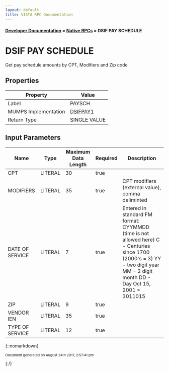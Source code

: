 ```yaml
---
layout: default
title: VISTA RPC Documentation
---
```


#### [Developer Documentation](../index) &#187; [Native RPCs](TableOfContents) &#187; DSIF PAY SCHEDULE<br/>
# DSIF PAY SCHEDULE

Get pay schedule amounts by CPT, Modifiers and Zip code

## Properties

Property | Value
--- | ---
Label | PAYSCH
MUMPS Implementation | [DSIFPAY1](http://code.osehra.org/dox/Routine_DSIFPAY1_source.html)
Return Type | SINGLE VALUE


## Input Parameters

Name | Type | Maximum Data Length | Required | Description
--- | --- | --- | --- | ---
CPT | LITERAL | 30 | true | 
MODIFIERS | LITERAL | 35 | true | CPT modifiers (external value), comma deliminted
DATE OF SERVICE | LITERAL | 7 | true | Entered in standard FM format:  CYYMMDD (time is not allowed here) C - Centuries since 1700 (2000&#x27;s &#x3D; 3) YY - two digit year MM - 2 digit month DD - Day Oct 15, 2001 &#x3D; 3011015  
ZIP | LITERAL | 9 | true | 
VENDOR IEN | LITERAL | 35 | true | 
TYPE OF SERVICE | LITERAL | 12 | true | 



{::nomarkdown} <br/><p style="font-size: 11px">Document generated on August 24th 2017, 2:57:41 pm</p>{:/}